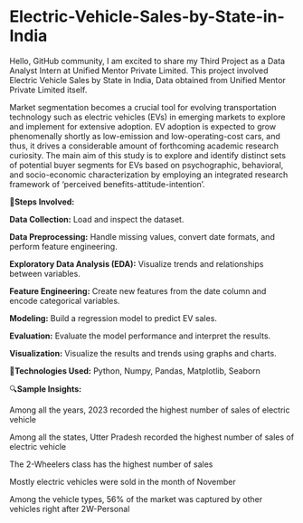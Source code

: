 # Electric-Vehicle-Sales-by-State-in-India

Hello, GitHub community, I am excited to share my Third Project as a Data Analyst Intern at Unified Mentor Private Limited. This project involved Electric Vehicle Sales by State in India, Data obtained from Unified Mentor Private Limited itself.

Market segmentation becomes a crucial tool for evolving transportation technology such as electric vehicles (EVs) in emerging markets to explore and implement for extensive adoption. EV adoption is expected to grow phenomenally shortly as low-emission and low-operating-cost cars, and thus, it drives a considerable amount of forthcoming academic research curiosity. The main aim of this study is to explore and identify distinct sets of potential buyer segments for EVs based on psychographic, behavioral, and socio-economic characterization by employing an integrated research framework of ‘perceived benefits-attitude-intention’.

🚀**Steps Involved:**

**Data Collection:** Load and inspect the dataset.

**Data Preprocessing:** Handle missing values, convert date formats, and perform feature engineering.

**Exploratory Data Analysis (EDA):** Visualize trends and relationships between variables.

**Feature Engineering:** Create new features from the date column and encode categorical variables.

**Modeling:** Build a regression model to predict EV sales.

**Evaluation:** Evaluate the model performance and interpret the results.

**Visualization:** Visualize the results and trends using graphs and charts.



📌**Technologies Used:**
Python, Numpy, Pandas, Matplotlib, Seaborn



🔍**Sample Insights:**

Among all the years, 2023 recorded the highest number of sales of electric vehicle

Among all the states, Utter Pradesh recorded the highest number of sales of electric vehicle

The 2-Wheelers class has the highest number of sales

Mostly electric vehicles were sold in the month of November

Among the vehicle types, 56% of the market was captured by other vehicles right after 2W-Personal








